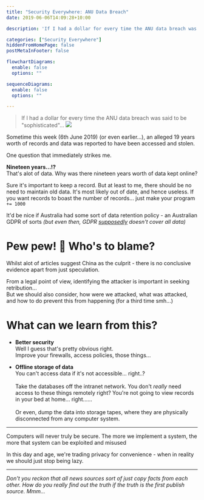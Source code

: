 ```yaml
---
title: "Security Everywhere: ANU Data Breach"
date: 2019-06-06T14:09:28+10:00

description: 'If I had a dollar for every time the ANU data breach was said to be "sophisticated"...'

categories: ["Security Everywhere"]
hiddenFromHomePage: false
postMetaInFooter: false

flowchartDiagrams:
  enable: false
  options: ""

sequenceDiagrams: 
  enable: false
  options: ""

---
```


> If I had a dollar for every time the ANU data breach was said to be "sophisticated"...
![](sophisticated.gif)

Sometime this week (6th June 2019) (or even earlier...), an alleged 19 years worth of records and data was reported to have been accessed and stolen. 

One question that immediately strikes me.

**Nineteen years...!?**  
That's alot of data. Why was there nineteen years worth of data kept online?

Sure it's important to keep a record. But at least to me, there should be no need to maintain old data. It's most likely out of date, and hence useless. If you want records to boast the number of records... just make your program `+= 1000`

It'd be nice if Australia had some sort of data retention policy - an Australian GDPR of sorts _(but even then, GDPR [supposedly](https://www.siliconrepublic.com/enterprise/gdpr-data-retention) doesn't cover all data)_

# Pew pew! 🔫 Who's to blame?
Whilst alot of articles suggest China as the culprit - there is no conclusive evidence apart from just speculation.

From a legal point of view, identifying the attacker is important in seeking retribution...  
But we should also consider, how were we attacked, what was attacked, and how to do prevent this from happening (for a third time smh...)

# What can we learn from this?

* **Better security**  
Well I guess that's pretty obvious right.  
Improve your firewalls, access policies, those things...

* **Offline storage of data**  
You can't access data if it's not accessible... right..?  
&nbsp;  
Take the databases off the intranet network. You don't _really_ need access to these things remotely right? You're not going to view records in your bed at home... right......  
&nbsp;  
Or even, dump the data into storage tapes, where they are physically disconnected from any computer system.  

---

Computers will never truly be secure. The more we implement a system, the more that system can be exploited and misused

In this day and age, we're trading privacy for convenience - when in reality we should just stop being lazy.

---

_Don't you reckon that all news sources sort of just copy facts from each other. How do you really find out the truth if the truth is the first publish source. Mmm..._
